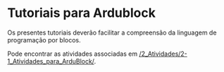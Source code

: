 
# Tutoriais para Ardublock

Os presentes tutoriais deverão facilitar a compreensão da linguagem de programação por blocos.

Pode encontrar as atividades associadas em [/2_Atividades/2-1_Atividades_para_ArduBlock/](https://github.com/ipleiria-robotics/iModBot/tree/master/2_Atividades/2-1_Atividades_para_ArduBlock).

